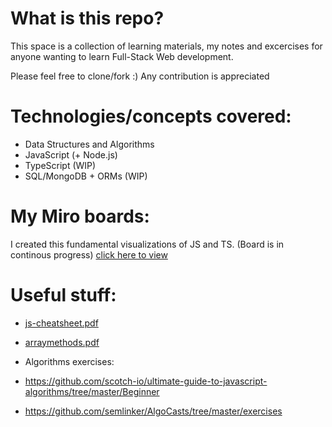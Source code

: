 # What is this repo?

This space is a collection of learning materials, my notes and excercises for anyone wanting to learn Full-Stack Web development. 

Please feel free to clone/fork :) 
Any contribution is appreciated 

# Technologies/concepts covered: 
- Data Structures and Algorithms
- JavaScript (+ Node.js)
- TypeScript (WIP)
- SQL/MongoDB + ORMs (WIP)


# My Miro boards: 
I created this fundamental visualizations of JS and TS. (Board is in continous progress) 
[click here to view](https://miro.com/app/board/uXjVK2ze6PQ=/?share_link_id=135857224697)


# Useful stuff: 

- [js-cheatsheet.pdf](https://github.com/user-attachments/files/15808906/js-cheatsheet.pdf)
- [arraymethods.pdf](https://github.com/user-attachments/files/15808921/arraymethods.pdf)
  
- Algorithms exercises: 
- https://github.com/scotch-io/ultimate-guide-to-javascript-algorithms/tree/master/Beginner
- https://github.com/semlinker/AlgoCasts/tree/master/exercises

  





